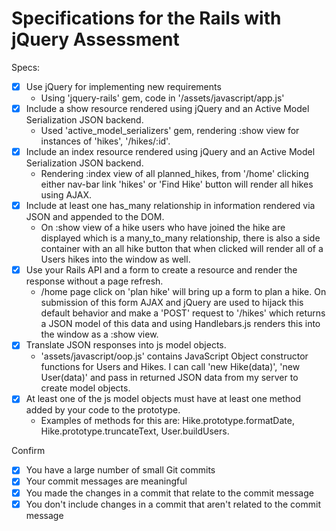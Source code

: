 # Specifications for the Rails with jQuery Assessment

Specs:
- [x] Use jQuery for implementing new requirements
  - Using 'jquery-rails' gem, code in '/assets/javascript/app.js'
- [x] Include a show resource rendered using jQuery and an Active Model Serialization JSON backend.
  - Used 'active_model_serializers' gem, rendering :show view for instances of  'hikes', '/hikes/:id'.
- [x] Include an index resource rendered using jQuery and an Active Model Serialization JSON backend.
  - Rendering :index view of all planned_hikes, from '/home' clicking either nav-bar link 'hikes' or 'Find Hike' button will render all hikes using AJAX.
- [x] Include at least one has_many relationship in information rendered via JSON and appended to the DOM.
  - On :show view of a hike users who have joined the hike are displayed which is a many_to_many relationship, there is also a side container with an all hike button that when clicked will render all of a Users hikes into the window as well.
- [x] Use your Rails API and a form to create a resource and render the response without a page refresh.
  - /home page click on 'plan hike' will bring up a form to plan a hike. On submission of this form AJAX and jQuery are used to hijack this default behavior and make a 'POST' request to '/hikes' which returns a JSON model of this data and using Handlebars.js renders this into the window as a :show view.
- [x] Translate JSON responses into js model objects.
  - 'assets/javascript/oop.js' contains JavaScript Object constructor functions for Users and Hikes. I can call 'new Hike(data)', 'new User(data)' and pass in returned JSON data from my server to create model objects.
- [x] At least one of the js model objects must have at least one method added by your code to the prototype.
  - Examples of methods for this are: Hike.prototype.formatDate, Hike.prototype.truncateText, User.buildUsers.

Confirm
- [x] You have a large number of small Git commits
- [x] Your commit messages are meaningful
- [x] You made the changes in a commit that relate to the commit message
- [x] You don't include changes in a commit that aren't related to the commit message
